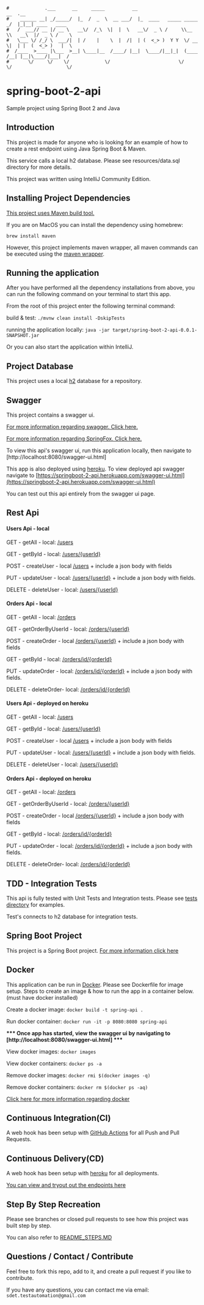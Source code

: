 ```                                                                      
#             .___      __     _____          __                         __  .__               
#    ______ __| _/_____/  |_  /  _  \  __ ___/  |_  ____   _____ _____ _/  |_|__| ____   ____  
#   /  ___// __ |/ __ \   __\/  /_\  \|  |  \   __\/  _ \ /     \\__  \\   __\  |/  _ \ /    \ 
#   \___ \/ /_/ \  ___/|  | /    |    \  |  /|  | (  <_> )  Y Y  \/ __ \|  | |  (  <_> )   |  \
#  /____  >____ |\___  >__| \____|__  /____/ |__|  \____/|__|_|  (____  /__| |__|\____/|___|  /
#       \/     \/    \/             \/                         \/     \/                    \/ 
```
# spring-boot-2-api
Sample project using Spring Boot 2 and Java


Introduction
------------
This project is made for anyone who is looking for an example of how to create a rest endpoint using Java Spring Boot & Maven.

This service calls a local h2 database. Please see resources/data.sql directory for more details. 

This project was written using IntelliJ Community Edition.   


Installing Project Dependencies
-----
[This project uses Maven build tool.](http://maven.apache.org/guides/introduction/introduction-to-the-lifecycle.html)

If you are on MacOS you can install the dependency using homebrew:

`brew install maven`

However, this project implements maven wrapper, all maven commands can be executed using the [maven wrapper](https://github.com/takari/maven-wrapper). 


Running the application
-----
After you have performed all the dependency installations from above, you can run the following command on your terminal
to start this app.


From the root of this project enter the following terminal command:

build & test: `./mvnw clean install -DskipTests`

running the application locally: `java -jar target/spring-boot-2-api-0.0.1-SNAPSHOT.jar`

Or you can also start the application within IntelliJ.  


Project Database
-----
This project uses a local [h2](https://www.h2database.com/html/main.html) database for a repository.  


Swagger
-----
This project contains a swagger ui.  

[For more information regarding swagger. Click here.](https://swagger.io/)

[For more information regarding SpringFox. Click here.](https://springfox.github.io/springfox/)

To view this api's swagger ui, run this application locally, then navigate to [http://localhost:8080/swagger-ui.html]

This app is also deployed using [heroku](https://www.heroku.com/).  To view deployed api swagger navigate to [https://springboot-2-api.herokuapp.com/swagger-ui.html](https://springboot-2-api.herokuapp.com/swagger-ui.html)

You can test out this api entirely from the swagger ui page. 


Rest Api 
-----

#### Users Api - local

GET - getAll - local: [/users](http://localhost:8080/users)

GET - getById  - local: [/users/{userId}](http://localhost:8080/users/{userId})

POST - createUser - local [/users](http://localhost:8080/users}) + include a json body with fields

PUT - updateUser - local: [/users/{userId}](http://localhost:8080/users/{userId}) + include a json body with fields.

DELETE - deleteUser - local: [/users/{userId}](http://localhost:8080/users/{userId})


#### Orders Api - local

GET - getAll - local: [/orders](http://localhost:8080/orders/)

GET - getOrderByUserId - local: [/orders/{userId}](http://localhost:8080/orders/{userId})

POST - createOrder - local [/orders/{userId}](http://localhost:8080/orders/{userId}) + include a json body with fields

GET - getById  - local: [/orders/id/{orderId}](http://localhost:8080/orders/id/{orderId})

PUT - updateOrder - local: [/orders/id/{orderId}](http://localhost:8080/orders/id/{orderId}) + include a json body with fields.

DELETE - deleteOrder- local: [/orders/id/{orderId}](http://localhost:8080/orders/id/{orderId})


#### Users Api - deployed on heroku

GET - getAll - local: [/users](https://springboot-2-api.herokuapp.com/users)

GET - getById  - local: [/users/{userId}](https://springboot-2-api.herokuapp.com/users/{userId})

POST - createUser - local [/users](https://springboot-2-api.herokuapp.com/users}) + include a json body with fields

PUT - updateUser - local: [/users/{userId}](hhttps://springboot-2-api.herokuapp.com/users/{userId}) + include a json body with fields.

DELETE - deleteUser - local: [/users/{userId}](https://springboot-2-api.herokuapp.com/users/{userId})


#### Orders Api - deployed on heroku

GET - getAll - local: [/orders](https://springboot-2-api.herokuapp.com/orders)

GET - getOrderByUserId - local: [/orders/{userId}](https://springboot-2-api.herokuapp.com/orders/{userId})

POST - createOrder - local [/orders/{userId}](https://springboot-2-api.herokuapp.com/orders/{userId}) + include a json body with fields

GET - getById  - local: [/orders/id/{orderId}](https://springboot-2-api.herokuapp.com/orders/id/{orderId})

PUT - updateOrder - local: [/orders/id/{orderId}](https://springboot-2-api.herokuapp.com/orders/id/{orderId}) + include a json body with fields.

DELETE - deleteOrder- local: [/orders/id/{orderId}](https://springboot-2-api.herokuapp.com/orders/id/{orderId})


TDD - Integration Tests
-----
This api is fully tested with Unit Tests and Integration tests.  Please see [tests directory](src/test/java/com/sdet/auto/springboot2api) for examples.

Test's connects to h2 database for integration tests.

    
Spring Boot Project
-----
This project is a Spring Boot project. [For more information click here](https://spring.io/projects/spring-boot)
    
    
Docker
-----
This application can be run in [Docker](https://www.docker.com/).  Please see Dockerfile for image setup.  Steps to create an image & how to run 
the app in a container below. (must have docker installed)

Create a docker image: `docker build -t spring-api .`

Run docker container: `docker run -it -p 8080:8080 spring-api`

__*** Once app has started, view the swagger ui by navigating to [http://localhost:8080/swagger-ui.html] ***__

View docker images: `docker images`

View docker containers: `docker ps -a`

Remove docker images: `docker rmi $(docker images -q)`

Remove docker containers: `docker rm $(docker ps -aq)`

[Click here for more information regarding docker](https://docs.docker.com/)

   
Continuous Integration(CI)
------------
A web hook has been setup with [GitHub Actions](https://github.com/features/actions) for all Push and Pull Requests.
 

Continuous Delivery(CD)
------------
A web hook has been setup with [heroku](https://www.heroku.com/) for all deployments.

[You can view and tryout out the endpoints here](https://springboot-2-api.herokuapp.com/swagger-ui.html)

Step By Step Recreation
------------
Please see branches or closed pull requests to see how this project was built step by step.

You can also refer to [README_STEPS.MD](README_STEPS.MD)
 
Questions / Contact / Contribute
------------
Feel free to fork this repo, add to it, and create a pull request if you like to contribute.  

If you have any questions, you can contact me via email: `sdet.testautomation@gmail.com`